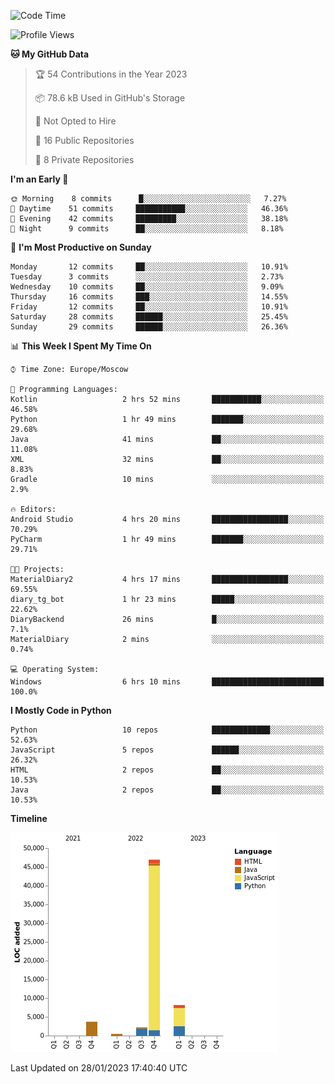 <!--START_SECTION:waka-->
![Code Time](http://img.shields.io/badge/Code%20Time-6%20hrs%2010%20mins-blue)

![Profile Views](http://img.shields.io/badge/Profile%20Views-70-blue)

**🐱 My GitHub Data** 

> 🏆 54 Contributions in the Year 2023
 > 
> 📦 78.6 kB Used in GitHub's Storage 
 > 
> 🚫 Not Opted to Hire
 > 
> 📜 16 Public Repositories 
 > 
> 🔑 8 Private Repositories  
 > 
**I'm an Early 🐤** 

```text
🌞 Morning    8 commits      █░░░░░░░░░░░░░░░░░░░░░░░░   7.27% 
🌆 Daytime    51 commits     ███████████░░░░░░░░░░░░░░   46.36% 
🌃 Evening    42 commits     █████████░░░░░░░░░░░░░░░░   38.18% 
🌙 Night      9 commits      ██░░░░░░░░░░░░░░░░░░░░░░░   8.18%

```
📅 **I'm Most Productive on Sunday** 

```text
Monday       12 commits     ██░░░░░░░░░░░░░░░░░░░░░░░   10.91% 
Tuesday      3 commits      ░░░░░░░░░░░░░░░░░░░░░░░░░   2.73% 
Wednesday    10 commits     ██░░░░░░░░░░░░░░░░░░░░░░░   9.09% 
Thursday     16 commits     ███░░░░░░░░░░░░░░░░░░░░░░   14.55% 
Friday       12 commits     ██░░░░░░░░░░░░░░░░░░░░░░░   10.91% 
Saturday     28 commits     ██████░░░░░░░░░░░░░░░░░░░   25.45% 
Sunday       29 commits     ██████░░░░░░░░░░░░░░░░░░░   26.36%

```


📊 **This Week I Spent My Time On** 

```text
⌚︎ Time Zone: Europe/Moscow

💬 Programming Languages: 
Kotlin                   2 hrs 52 mins       ███████████░░░░░░░░░░░░░░   46.58% 
Python                   1 hr 49 mins        ███████░░░░░░░░░░░░░░░░░░   29.68% 
Java                     41 mins             ██░░░░░░░░░░░░░░░░░░░░░░░   11.08% 
XML                      32 mins             ██░░░░░░░░░░░░░░░░░░░░░░░   8.83% 
Gradle                   10 mins             ░░░░░░░░░░░░░░░░░░░░░░░░░   2.9%

🔥 Editors: 
Android Studio           4 hrs 20 mins       █████████████████░░░░░░░░   70.29% 
PyCharm                  1 hr 49 mins        ███████░░░░░░░░░░░░░░░░░░   29.71%

🐱‍💻 Projects: 
MaterialDiary2           4 hrs 17 mins       █████████████████░░░░░░░░   69.55% 
diary_tg_bot             1 hr 23 mins        █████░░░░░░░░░░░░░░░░░░░░   22.62% 
DiaryBackend             26 mins             █░░░░░░░░░░░░░░░░░░░░░░░░   7.1% 
MaterialDiary            2 mins              ░░░░░░░░░░░░░░░░░░░░░░░░░   0.74%

💻 Operating System: 
Windows                  6 hrs 10 mins       █████████████████████████   100.0%

```

**I Mostly Code in Python** 

```text
Python                   10 repos            █████████████░░░░░░░░░░░░   52.63% 
JavaScript               5 repos             ██████░░░░░░░░░░░░░░░░░░░   26.32% 
HTML                     2 repos             ██░░░░░░░░░░░░░░░░░░░░░░░   10.53% 
Java                     2 repos             ██░░░░░░░░░░░░░░░░░░░░░░░   10.53%

```


**Timeline**

![Chart not found](https://raw.githubusercontent.com/Adlemex/Adlemex/main/charts/bar_graph.png) 


 Last Updated on 28/01/2023 17:40:40 UTC
<!--END_SECTION:waka-->
